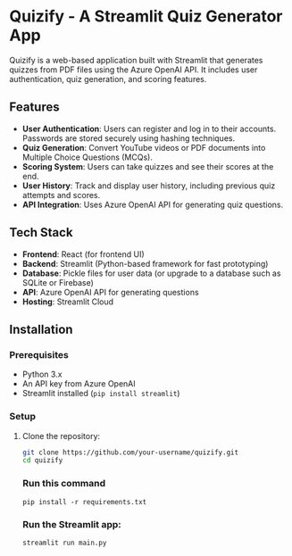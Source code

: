 # Quizify - A Streamlit Quiz Generator App

Quizify is a web-based application built with Streamlit that generates quizzes from PDF files using the Azure OpenAI API. It includes user authentication, quiz generation, and scoring features. 

## Features

- **User Authentication**: Users can register and log in to their accounts. Passwords are stored securely using hashing techniques.
- **Quiz Generation**: Convert YouTube videos or PDF documents into Multiple Choice Questions (MCQs).
- **Scoring System**: Users can take quizzes and see their scores at the end.
- **User History**: Track and display user history, including previous quiz attempts and scores.
- **API Integration**: Uses Azure OpenAI API for generating quiz questions.

## Tech Stack

- **Frontend**: React (for frontend UI)
- **Backend**: Streamlit (Python-based framework for fast prototyping)
- **Database**: Pickle files for user data (or upgrade to a database such as SQLite or Firebase)
- **API**: Azure OpenAI API for generating questions
- **Hosting**: Streamlit Cloud

## Installation

### Prerequisites

- Python 3.x
- An API key from Azure OpenAI
- Streamlit installed (`pip install streamlit`)


### Setup

1. Clone the repository:

   ```bash
   git clone https://github.com/your-username/quizify.git
   cd quizify

   ```
   ### Run this command
   ```
   pip install -r requirements.txt
   ```
   
   ### Run the Streamlit app:
   ```
   streamlit run main.py

